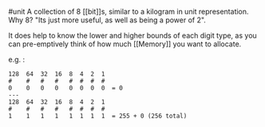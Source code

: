 #unit
A collection of 8 [[bit]]s, similar to a kilogram in unit representation. Why 8? "Its just more useful, as well as being a power of 2".


It does help to know the lower and higher bounds of each digit type, as you can pre-emptively think of how much [[Memory]] you want to allocate.

e.g. :
```
128  64  32  16  8  4  2  1
#    #   #   #   #  #  #  # 
0    0   0   0   0  0  0  0  = 0
---
128  64  32  16  8  4  2  1
#    #   #   #   #  #  #  # 
1    1   1   1   1  1  1  1  = 255 + 0 (256 total)
```